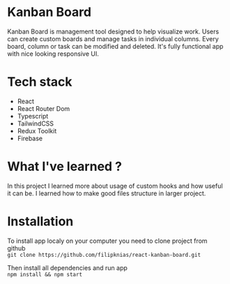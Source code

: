 # Kanban Board

Kanban Board is management tool designed to help visualize work. Users can create custom boards and manage tasks in individual columns. Every board, column or task can be modified and deleted. It's fully functional app with nice looking responsive UI.

# Tech stack
+ React
+ React Router Dom
+ Typescript
+ TailwindCSS
+ Redux Toolkit
+ Firebase

# What I've learned ?

In this project I learned more about usage of custom hooks and how useful it can be. I learned how to make good files structure in larger project. 

# Installation

To install app localy on your computer you need to clone project from github\
`git clone https://github.com/filipknias/react-kanban-board.git`

Then install all dependencies and run app\
`npm install && npm start`